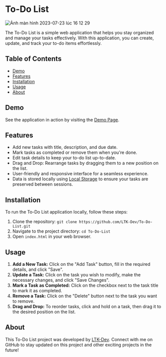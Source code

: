 # To-Do List

![Ảnh màn hình 2023-07-23 lúc 16 12 29](https://github.com/LTK-Dev/To-Do-List/assets/126476445/717440f2-13f4-4fc8-b6fe-bd06dfbe0cf0)


The To-Do List is a simple web application that helps you stay organized and manage your tasks effectively. With this application, you can create, update, and track your to-do items effortlessly.

## Table of Contents

- [Demo](#demo)
- [Features](#features)
- [Installation](#installation)
- [Usage](#usage)
- [About](#about)

## Demo

See the application in action by visiting the [Demo Page](https://ltk-dev.github.io/To-Do-List/).

## Features

- Add new tasks with title, description, and due date.
- Mark tasks as completed or remove them when you're done.
- Edit task details to keep your to-do list up-to-date.
- Drag and Drop: Rearrange tasks by dragging them to a new position on the list.
- User-friendly and responsive interface for a seamless experience.
- Data is stored locally using [Local Storage](https://developer.mozilla.org/en-US/docs/Web/API/Window/localStorage) to ensure your tasks are preserved between sessions.

## Installation

To run the To-Do List application locally, follow these steps:

1. Clone the repository: `git clone https://github.com/LTK-Dev/To-Do-List.git`
2. Navigate to the project directory: `cd To-Do-List`
3. Open `index.html` in your web browser.

## Usage

1. **Add a New Task:** Click on the "Add Task" button, fill in the required details, and click "Save".
2. **Update a Task:** Click on the task you wish to modify, make the necessary changes, and click "Save Changes".
3. **Mark a Task as Completed:** Click on the checkbox next to the task title to mark it as completed.
4. **Remove a Task:** Click on the "Delete" button next to the task you want to remove.
5. **Drag and Drop:** To reorder tasks, click and hold on a task, then drag it to the desired position on the list.

## About 

This To-Do List project was developed by [LTK-Dev](https://github.com/LTK-Dev). Connect with me on GitHub to stay updated on this project and other exciting projects in the future!


